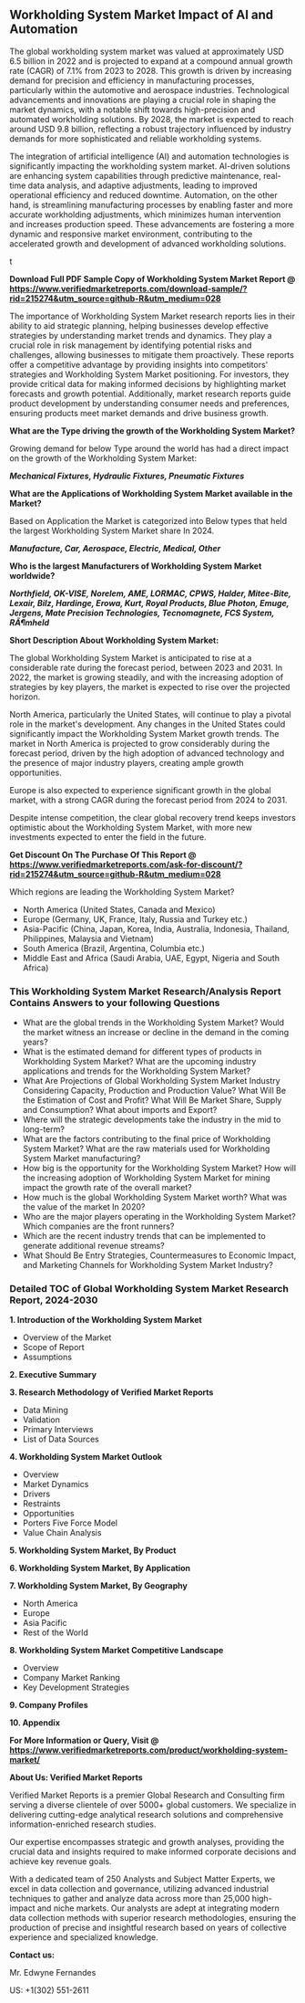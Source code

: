 <h2>Workholding System Market Impact of AI and Automation</h2><p>The global workholding system market was valued at approximately USD 6.5 billion in 2022 and is projected to expand at a compound annual growth rate (CAGR) of 7.1% from 2023 to 2028. This growth is driven by increasing demand for precision and efficiency in manufacturing processes, particularly within the automotive and aerospace industries. Technological advancements and innovations are playing a crucial role in shaping the market dynamics, with a notable shift towards high-precision and automated workholding solutions. By 2028, the market is expected to reach around USD 9.8 billion, reflecting a robust trajectory influenced by industry demands for more sophisticated and reliable workholding systems.</p><p>The integration of artificial intelligence (AI) and automation technologies is significantly impacting the workholding system market. AI-driven solutions are enhancing system capabilities through predictive maintenance, real-time data analysis, and adaptive adjustments, leading to improved operational efficiency and reduced downtime. Automation, on the other hand, is streamlining manufacturing processes by enabling faster and more accurate workholding adjustments, which minimizes human intervention and increases production speed. These advancements are fostering a more dynamic and responsive market environment, contributing to the accelerated growth and development of advanced workholding solutions.</p>t</p><p id="" class=""><strong>Download Full PDF Sample Copy of Workholding System Market Report @ <a href="https://www.verifiedmarketreports.com/download-sample/?rid=215274&utm_source=github-R&utm_medium=028" target="_blank">https://www.verifiedmarketreports.com/download-sample/?rid=215274&utm_source=github-R&utm_medium=028</a></strong></p><p>The importance of&nbsp;Workholding System Market research reports lies in their ability to aid strategic planning, helping businesses develop effective strategies by understanding market trends and dynamics. They play a crucial role in risk management by identifying potential risks and challenges, allowing businesses to mitigate them proactively. These reports offer a competitive advantage by providing insights into competitors' strategies and Workholding System Market positioning. For investors, they provide critical data for making informed decisions by highlighting market forecasts and growth potential. Additionally, market research reports guide product development by understanding consumer needs and preferences, ensuring products meet market demands and drive business growth.</p><p><strong>What are the&nbsp;Type driving the growth of the Workholding System Market?</strong></p><p id="" class="">Growing demand for below Type around the world has had a direct impact on the growth of the Workholding System Market:</p><em><strong>Mechanical Fixtures, Hydraulic Fixtures, Pneumatic Fixtures</strong></em></p><strong>What are the&nbsp;Applications&nbsp;of Workholding System Market available in the Market?</strong></p><p id="" class="">Based on Application the Market is categorized into Below types that held the largest Workholding System Market share In 2024.</p><em><strong>Manufacture, Car, Aerospace, Electric, Medical, Other</strong></em></p><strong>Who is the largest Manufacturers of Workholding System Market worldwide?</strong></p><p><em><strong>Northfield, OK-VISE, Norelem, AME, LORMAC, CPWS, Halder, Mitee-Bite, Lexair, Bilz, Hardinge, Erowa, Kurt, Royal Products, Blue Photon, Emuge, Jergens, Mate Precision Technologies, Tecnomagnete, FCS System, RÃ¶mheld</strong></em></p><p id="" class=""><strong>Short Description About Workholding System Market:</strong></p><p>The global Workholding System Market is anticipated to rise at a considerable rate during the forecast period, between 2023 and 2031. In 2022, the market is growing steadily, and with the increasing adoption of strategies by key players, the market is expected to rise over the projected horizon.</p><p>North America, particularly the United States, will continue to play a pivotal role in the market's development. Any changes in the United States could significantly impact the Workholding System Market growth trends. The market in North America is projected to grow considerably during the forecast period, driven by the high adoption of advanced technology and the presence of major industry players, creating ample growth opportunities.</p><p>Europe is also expected to experience significant growth in the global market, with a strong CAGR during the forecast period from 2024 to 2031.</p><p>Despite intense competition, the clear global recovery trend keeps investors optimistic about the Workholding System Market, with more new investments expected to enter the field in the future.</p><p id="" class=""><strong>Get Discount On The Purchase Of This Report @ <a href="https://www.verifiedmarketreports.com/ask-for-discount/?rid=215274&utm_source=github-R&utm_medium=028" target="_blank">https://www.verifiedmarketreports.com/ask-for-discount/?rid=215274&utm_source=github-R&utm_medium=028</a></strong></p>Which regions are leading the Workholding System Market?</p><ul><li>North America (United States, Canada and Mexico)</li><li>Europe (Germany, UK, France, Italy, Russia and Turkey etc.)</li><li>Asia-Pacific (China, Japan, Korea, India, Australia, Indonesia, Thailand, Philippines, Malaysia and Vietnam)</li><li>South America (Brazil, Argentina, Columbia etc.)</li><li>Middle East and Africa (Saudi Arabia, UAE, Egypt, Nigeria and South Africa)</li></ul><h3 id="" class="">This Workholding System Market Research/Analysis Report Contains Answers to your following Questions</h3><ul><li>What are the global trends in the Workholding System Market? Would the market witness an increase or decline in the demand in the coming years?</li><li>What is the estimated demand for different types of products in Workholding System Market? What are the upcoming industry applications and trends for the Workholding System Market?</li><li>What Are Projections of Global Workholding System Market Industry Considering Capacity, Production and Production Value? What Will Be the Estimation of Cost and Profit? What Will Be Market Share, Supply and Consumption? What about imports and Export?</li><li>Where will the strategic developments take the industry in the mid to long-term?</li><li>What are the factors contributing to the final price of Workholding System Market? What are the raw materials used for Workholding System Market manufacturing?</li><li>How big is the opportunity for the Workholding System Market? How will the increasing adoption of Workholding System Market for mining impact the growth rate of the overall market?</li><li>How much is the global Workholding System Market worth? What was the value of the market In 2020?</li><li>Who are the major players operating in the Workholding System Market? Which companies are the front runners?</li><li>Which are the recent industry trends that can be implemented to generate additional revenue streams?</li><li>What Should Be Entry Strategies, Countermeasures to Economic Impact, and Marketing Channels for Workholding System Market Industry?</li></ul><h3 id="" class="">Detailed TOC of Global Workholding System Market Research Report, 2024-2030</h3><p id="" class=""><strong>1. Introduction of the Workholding System Market</strong></p><ul><li>Overview of the Market</li><li>Scope of Report</li><li>Assumptions</li></ul><p id="" class=""><strong>2. Executive Summary</strong></p><p id="" class=""><strong>3. Research Methodology of Verified Market Reports</strong></p><ul><li>Data Mining</li><li>Validation</li><li>Primary Interviews</li><li>List of Data Sources</li></ul><p id="" class=""><strong>4. Workholding System Market Outlook</strong></p><ul><li>Overview</li><li>Market Dynamics</li><li>Drivers</li><li>Restraints</li><li>Opportunities</li><li>Porters Five Force Model</li><li>Value Chain Analysis</li></ul><p id="" class=""><strong>5. Workholding System Market, By Product</strong></p><p id="" class=""><strong>6. Workholding System Market, By Application</strong></p><p id="" class=""><strong>7. Workholding System Market, By Geography</strong></p><ul><li>North America</li><li>Europe</li><li>Asia Pacific</li><li>Rest of the World</li></ul><p id="" class=""><strong>8. Workholding System Market Competitive Landscape</strong></p><ul><li>Overview</li><li>Company Market Ranking</li><li>Key Development Strategies</li></ul><p id="" class=""><strong>9. Company Profiles</strong></p><p id="" class=""><strong>10. Appendix</strong></p><p id="" class=""><strong>For More Information or Query, Visit @ <a href="https://www.verifiedmarketreports.com/product/workholding-system-market/" target="_blank">https://www.verifiedmarketreports.com/product/workholding-system-market/</a></strong></p><p id="" class=""><strong>About Us: Verified Market Reports</strong></p><p id="" class="">Verified Market Reports is a premier Global Research and Consulting firm serving a diverse clientele of over 5000+ global customers. We specialize in delivering cutting-edge analytical research solutions and comprehensive information-enriched research studies.</p><p id="" class="">Our expertise encompasses strategic and growth analyses, providing the crucial data and insights required to make informed corporate decisions and achieve key revenue goals.</p><p id="" class="">With a dedicated team of 250 Analysts and Subject Matter Experts, we excel in data collection and governance, utilizing advanced industrial techniques to gather and analyze data across more than 25,000 high-impact and niche markets. Our analysts are adept at integrating modern data collection methods with superior research methodologies, ensuring the production of precise and insightful research based on years of collective experience and specialized knowledge.</p><p id="" class=""><strong>Contact us:</strong></p><p id="" class="">Mr. Edwyne Fernandes</p><p id="" class="">US: +1(302) 551-2611</p>
